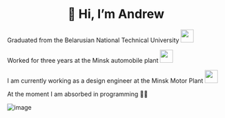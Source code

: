 <h1 align="center">👋 Hi, I’m Andrew</h1>

Graduated from the Belarusian National Technical University <img width="30" src="https://user-images.githubusercontent.com/97097224/178486567-4bc60a93-7624-41d8-b27d-c01a8cf1b7ac.png">

Worked for three years at the Minsk automobile plant <img width="30" src="https://user-images.githubusercontent.com/97097224/178487394-77d9ad94-3631-4e8f-94ca-4a292e08169c.png">

I am currently working as a design engineer at the Minsk Motor Plant <img width="30" src="https://user-images.githubusercontent.com/97097224/178485741-a8d1f890-2782-4f2e-9c43-22248b4f7409.png">

At the moment I am absorbed in programming 👨‍💻

![image](https://user-images.githubusercontent.com/97097224/178484998-6c54ccbe-b594-48fd-ab7d-b8b10541db5d.png)
